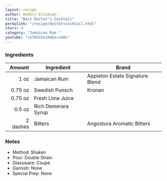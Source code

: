 ```yaml
---
layout: recipe
author: Anders Erickson
title: "Best Doctor's Cocktail"
permalink: "/recipe/bestdrscocktail.html"
stars: 4
category: "Jamaican Rum "
youtube: "re76GCUoiH4&t=140s"
---
```


### Ingredients

| Amount   | Ingredient              | Brand                           |
| -------: | ------------------- | ------------------------------- |
|     1 oz | Jamaican Rum        | Appleton Estate Signature Blend |
|  0.75 oz | Swedish Punsch      | Kronan                          |
|  0.75 oz | Fresh Lime Juice    |                                 |
|   0.5 oz | Rich Demerara Syrup |                                 |
| 2 dashes | Bitters             | Angostura Aromatic Bitters      |

### Notes

- Method: Shaken
- Pour: Double Strain
- Glassware: Coupe
- Garnish: None
- Special Prep: None
